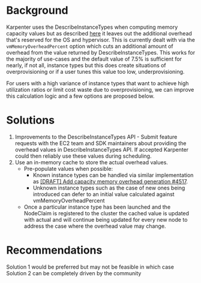 # Background
Karpenter uses the DescribeInstanceTypes when computing memory capacity values but as described [here](https://github.com/aws/karpenter-provider-aws/issues/5676#issuecomment-1958845660) it leaves out the additional overhead that's reserved for the OS and hypervisor. This is currently dealt with via the `vmMemoryOverheadPercent` option which cuts an additional amount of overhead from the value returned by DescribeInstanceTypes. This works for the majority of use-cases and the default value of 7.5% is sufficient for nearly, if not all, instance types but this does create situations of overprovisioning or if a user tunes this value too low, underprovisioning.

For users with a high variance of instance types that want to achieve high utilization ratios or limit cost waste due to overprovisioning, we can improve this calculation logic and a few options are proposed below.

# Solutions
1. Improvements to the DescribeInstanceTypes API - Submit feature requests with the EC2 team and SDK maintainers about providing the overhead values in DescribeInstanceTypes API. If accepted Karpenter could then reliably use these values during scheduling.
2. Use an in-memory cache to store the actual overhead values.
    * Pre-populate values when possible:
      * Known instance types can be handled via similar implementation as [[DRAFT] Add capacity memory overhead generation #4517](https://github.com/aws/karpenter-provider-aws/pull/4517).
      * Unknown instance types such as the case of new ones being introduced can defer to an initial value calculated against vmMemoryOverheadPercent
    * Once a particular instance type has been launched and the NodeClaim is registered to the cluster the cached value is updated with actual and will continue being updated for every new node to address the case where the overhead value may change.

# Recommendations

Solution 1 would be preferred but may not be feasible in which case Solution 2 can be completely driven by the community
